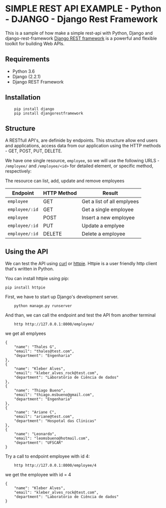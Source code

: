 # SIMPLE REST API EXAMPLE - Python - DJANGO - Django Rest Framework
This is a sample of how make a simple rest-api with Python, Django and django-rest-framework
[Django REST framework](http://www.django-rest-framework.org/) is a powerful and flexible toolkit for building Web APIs.

## Requirements
- Python 3.6
- Django (2.2.1)
- Django REST Framework

## Installation
```
	pip install django
	pip install djangorestframework

```

## Structure
A RESTfull API's, are definide by endpoints. This structure allow end users and applications, access data from our application using the HTTP methods - GET, POST, PUT, DELETE.

We have one single resource, `employee`, so we will use the following URLS - `/employee/` and `/employee/<id>` for detailed element, or specific method, respectively:

The resource can list, add, update and remove employees

Endpoint |HTTP Method | Result
---------|----|-------
`employee` | GET | Get a list of all emplyees
`employee/:id` | GET | Get a single employee
`employee`| POST | Insert a new employee
`employee/:id` | PUT | Update a emplyee
`employee/:id` | DELETE | Delete a employee

## Using the API
We can test the API using [curl](https://curl.haxx.se/) or [httpie](https://github.com/jakubroztocil/httpie#installation). Httpie is a user friendly http client that's written in Python.

You can install httpie using pip:
```
pip install httpie
```
First, we have to start up Django's development server.
```
	python manage.py runserver

```

And than, we can call the endpoint and test the API from another terminal

```
	http http://127.0.0.1:8000/employee/
```
we get all emplyees

    {
        "name": "Thales G",
        "email": "thales@test.com",
        "department": "Engenharia"
    },
    {
        "name": "Kleber Alves",
        "email": "kleber_alves_rock@test.com",
        "department": "Laboratório de Ciência de dados"
    },
    {
        "name": "Thiago Bueno",
        "email": "thiago.msbueno@gmail.com",
        "department": "Engenharia"
    },
    {
        "name": "Ariane C",
        "email": "ariane@test.com",
        "department": "Hospotal das Clinicas"
    },
    {
        "name": "Leonardo",
        "email": "leomsbueno@hotmail.com",
        "department": "UFSCAR"
    }



Try a call to endpoint employee with id 4:
```
	http http://127.0.0.1:8000/employee/4
```
we get the employee with id = 4
```
{
    "name": "Kleber Alves",
    "email": "kleber_alves_rock@test.com",
    "department": "Laboratório de Ciência de dados"
}
```
